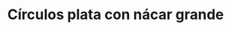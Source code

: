---
title: Círculos plata con nácar grande
date: 
draft: false

# descripcion
description : Aros de plata pegados con forma circular combinado con nácar

materials: Plata 925

color: Plateado

dimensions: 1,2cm

code: 01-04-0135

type: "Aros"

categories: []

# Images
# first image will be shown in the product page
images:
  # - image: "images/path_to_image"
  # La ubicacion de las imagenes es imagenes/Aros/Aros.Piedras/01-04-0135-circulos-plata-con-nacar-grande
  - image: "./images/aros/piedras/01-04-0135-circulos-plata-con-nacar-grande_a.jpeg"
  - image: "./images/aros/piedras/01-04-0135-circulos-plata-con-nacar-grande_b.jpeg"
---